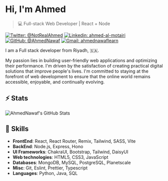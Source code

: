 # Hi, I'm Ahmed

>  💻 Full-stack Web Developer | React + Node

[![Twitter: @NotRealAhmed](https://img.shields.io/twitter/follow/NotRealAhmed?style=social)](https://twitter.com/NotRealAhmed)
[![Linkedin: ahmed-al-motairi](https://img.shields.io/badge/-Ahmed%20Al%20Motairi-blue?style=flat-square&logo=Linkedin&logoColor=white&link=https://www.linkedin.com/in/ahmed-al-motairi-b96045240/)](https://www.linkedin.com/in/ahmed-al-motairi-b96045240/)
[![GitHub: @AhmedNawaf](https://img.shields.io/github/followers/ahmednawaf?label=follow&style=social)](https://github.com/ahmednawaf)
[![Gmail: ahmednawaflearn](https://img.shields.io/badge/Gmail-ahmednawaflearn-red)](mailto:ahmednawaflearn@gmail.com)

I am a Full stack developer from Riyadh, 🇸🇦.


My passion lies in building user-friendly web applications and optimizing their performance.
I'm driven by the satisfaction of creating practical digital solutions that improve people's lives.
I'm committed to staying at the forefront of web development to ensure that the online world remains accessible, enjoyable, and continually evolving.




## ⚡ Stats
![AhmedNawaf's GitHub Stats](https://github-readme-stats.vercel.app/api?username=ahmednawaf&hide=["issues"]&show_icons=true)

##  🎉 Skills 
- **FrontEnd**: React, React Router, Remix, Tailwind, SASS, Vite
- **BackEnd**: Node.js, Express, Hono
- **UI Frameworks**: ChakraUI, Bootstrap, Tailwind, DaisyUI
- **Web technologies**: HTML5, CSS3, JavaScript
- **Databases**: MongoDB, MySQL, PostgreSQL, Planetscale
- **Misc**: Git, Eslint, Prettier, Typescript
- **Languages**: Python, Java, SQL
